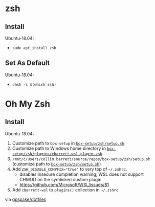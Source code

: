 # zsh

## Install

Ubuntu-18.04:
 - `sudo apt install zsh`

## Set As Default

Ubuntu-18.04:
 - `chsh -s $(which zsh)`

# Oh My Zsh

## Install

Ubuntu-18.04:
 1. Customize path to `box-setup` in [`box-setup/zsh/setup.sh`](https://github.com/collinbarrett/box-setup/blob/master/zsh/setup.sh).
 2. Customize path to Windows home directory in [`box-setup/zsh/plugins/cbarrett-wsl.plugin.zsh`](https://github.com/collinbarrett/box-setup/blob/master/zsh/plugins/cbarrett-wsl.plugin.zsh).
 3. `/mnt/c/Users/collin.barrett/source/repos/box-setup/zsh/setup.sh` (customize path to [`box-setup/zsh/setup.sh`](https://github.com/collinbarrett/box-setup/blob/master/zsh/setup.sh))
 4. Add `ZSH_DISABLE_COMPFIX="true"` to very top of `~/.zshrc`.
    - disables insecure completion warning; WSL does not support CHMOD on the symlinked custom plugin
    - https://github.com/Microsoft/WSL/issues/81
 5. Add `cbarrett-wsl` to `plugins()` collection in `~/.zshrc`
 
via [gpspake/dotfiles](https://github.com/gpspake/dotfiles)
